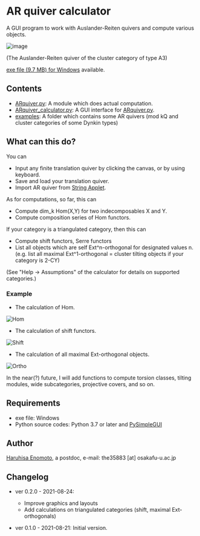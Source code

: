 # AR quiver calculator
A GUI program to work with Auslander-Reiten quivers and compute various objects.

![image](https://media.discordapp.net/attachments/524877289213788171/879642217411657738/unknown.png?width=890&height=630)

(The Auslander-Reiten quiver of the cluster category of type A3)

[exe file (9.7 MB) for Windows](https://github.com/haruhisa-enomoto/ARquiver/releases/download/v0.2.0/ARquiver_calculator.exe) available.

## Contents

- [ARquiver.py](ARquiver.py): A module which does actual computation.
- [ARquiver_calculator.py](ARquiver_calculator.py): A GUI interface for [ARquiver.py](ARquiver.py).
- [examples](/examples/): A folder which contains some AR quivers (mod kQ and cluster categories of some Dynkin types)

## What can this do?
You can
- Input any finite translation quiver by clicking the canvas, or by using keyboard.
- Save and load your translation quiver.
- Import AR quiver from [String Applet](https://www.math.uni-bielefeld.de/~jgeuenich/string-applet/).

As for computations, so far, this can

- Compute dim_k Hom(X,Y) for two indecomposables X and Y.
- Compute composition series of Hom functors.

If your category is a triangulated category, then this can

- Compute shift functors, Serre functors
- List all objects which are self Ext^n-orthogonal for designated values n.
(e.g. list all maximal Ext^1-orthogonal = cluster tilting objects if your category is 2-CY)

(See "Help -> Assumptions" of the calculator for details on supported categories.)


### Example

- The calculation of Hom.

![Hom](https://media.discordapp.net/attachments/524877289213788171/879642561017425960/unknown.png)

- The calculation of shift functors.

![Shift](https://media.discordapp.net/attachments/524877289213788171/879642504033599528/unknown.png)

- The calculation of all maximal Ext-orthogonal objects.

![Ortho](https://media.discordapp.net/attachments/524877289213788171/879642680630595594/unknown.png?width=941&height=630)


In the near(?) future, I will add functions to compute torsion classes, tilting modules, wide subcategories, projective covers, and so on.

## Requirements

- exe file: Windows
- Python source codes: Python 3.7 or later and [PySimpleGUI](https://pysimplegui.readthedocs.io/en/latest/)

## Author

[Haruhisa Enomoto](http://haruhisa-enomoto.github.io/), a postdoc, e-mail: the35883 [at] osakafu-u.ac.jp

## Changelog

- ver 0.2.0 - 2021-08-24:
  - Improve graphics and layouts
  - Add calculations on triangulated categories (shift, maximal Ext-orthogonals)

- ver 0.1.0 - 2021-08-21: Initial version.
